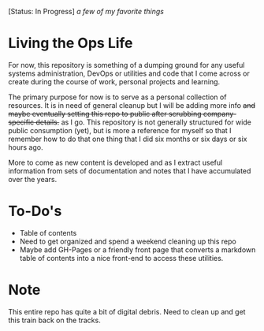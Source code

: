 [Status: In Progress]
*a few of my favorite things*

# Living the Ops Life

For now, this repository is something of a dumping ground for any useful systems administration, DevOps or utilities and code that I come across or create during the course of work, personal projects and learning.  

The primary purpose for now is to serve as a personal collection of resources. It is in need of general cleanup but I will be adding more info ~~and maybe eventually setting this repo to public after scrubbing company-specific details.~~ as I go. This repository is not generally structured for wide public consumption (yet), but is more a reference for myself so that I remember how to do that one thing that I did six months or six days or six hours ago.

More to come as new content is developed and as I extract useful information from sets of documentation and notes that I have accumulated over the years.

# To-Do's
- Table of contents
- Need to get organized and spend a weekend cleaning up this repo
- Maybe add GH-Pages or a friendly front page that converts a markdown table of contents into a nice front-end to access these utilities.  

# Note
This entire repo has quite a bit of digital debris. Need to clean up and get this train back on the tracks.  

